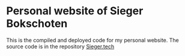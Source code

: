# Personal website of Sieger Bokschoten
This is the compiled and deployed code for my personal website. The source code is in the repository [Sieger.tech](https://github.com/sieger1010/Sieger.tech)